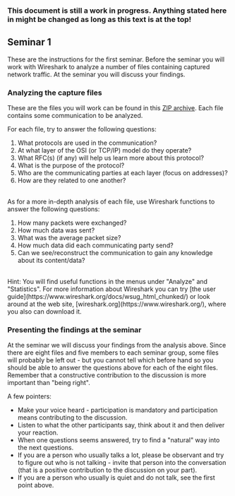 ### This document is still a work in progress. Anything stated here in might be changed as long as this text is at the top!

## Seminar 1

These are the instructions for the first seminar. Before the seminar you will work with Wireshark to analyze a number of files containing captured network traffic. At the seminar you will discuss your findings.

### Analyzing the capture files

These are the files you will work can be found in this [ZIP archive](https://cdn.rawgit.com/1dv031/syllabus/master/seminars/part_1/captures/capturefiles.zip). Each file contains some communication to be analyzed.

For each file, try to answer the following questions:

1. What protocols are used in the communication?
2. At what layer of the OSI (or TCP/IP) model do they operate?
3. What RFC(s) (if any) will help us learn more about this protocol?
4. What is the purpose of the protocol?
5. Who are the communicating parties at each layer (focus on addresses)?
6. How are they related to one another?

<br />
As for a more in-depth analysis of each file, use Wireshark functions to answer the following questions:

1. How many packets were exchanged?
2. How much data was sent?
3. What was the average packet size?
4. How much data did each communicating party send?
5. Can we see/reconstruct the communication to gain any knowledge about its content/data?

<br />
Hint: You will find useful functions in the menus under "Analyze" and "Statistics". For more information about Wireshark you can try [the user guide](https://www.wireshark.org/docs/wsug_html_chunked/) or look around at the web site, [wireshark.org](https://www.wireshark.org/), where you also can download it.

### Presenting the findings at the seminar

At the seminar we will discuss your findings from the analysis above. Since there are eight files and five members to each seminar group, some files will probably be left out - but you cannot tell which before hand so you should be able to answer the questions above for each of the eight files. Remember that a constructive contribution to the discussion is more important than "being right".

A few pointers:

* Make your voice heard - participation is mandatory and participation means contributing to the discussion.
* Listen to what the other participants say, think about it and then deliver your reaction.
* When one questions seems answered, try to find a "natural" way into the next questions.
* If you are a person who usually talks a lot, please be observant and try to figure out who is not talking - invite that person into the conversation (that is a positive contribution to the discussion on your part).
* If you are a person who usually is quiet and do not talk, see the first point above.
